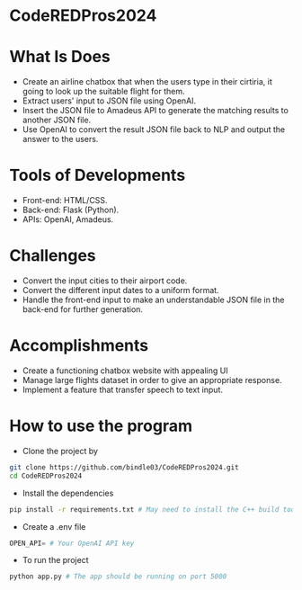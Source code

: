 # CodeREDPros2024

# What Is Does
- Create an airline chatbox that when the users type in their cirtiria, it going to look up the suitable flight for them.
- Extract users' input to JSON file using OpenAI.
- Insert the JSON file to Amadeus API to generate the matching results to another JSON file.
- Use OpenAI to convert the result JSON file back to NLP and output the answer to the users.

# Tools of Developments
- Front-end: HTML/CSS.
- Back-end: Flask (Python).
- APIs: OpenAI, Amadeus.

# Challenges
- Convert the input cities to their airport code.
- Convert the different input dates to a uniform format.
- Handle the front-end input to make an understandable JSON file in the back-end for further generation.

# Accomplishments
- Create a functioning chatbox website with appealing UI
- Manage large flights dataset in order to give an appropriate response.
- Implement a feature that transfer speech to text input.

# How to use the program
- Clone the project by 
```bash
git clone https://github.com/bindle03/CodeREDPros2024.git
cd CodeREDPros2024
```
- Install the dependencies
```bash
pip install -r requirements.txt # May need to install the C++ build tools
```
- Create a .env file
```python
OPEN_API= # Your OpenAI API key
```
- To run the project
```python
python app.py # The app should be running on port 5000
```
